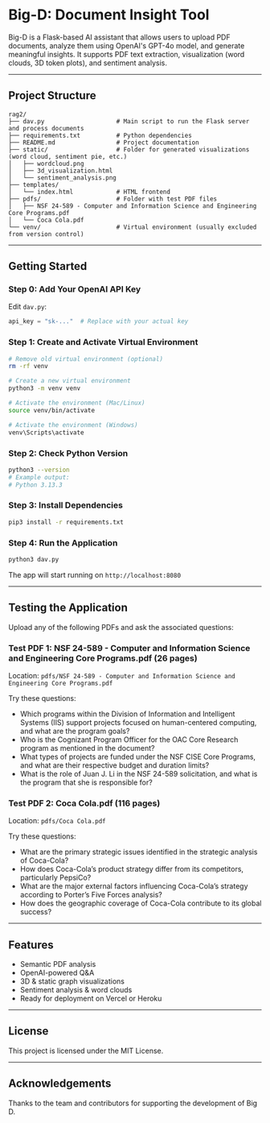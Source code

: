 # Big-D: Document Insight Tool

Big-D is a Flask-based AI assistant that allows users to upload PDF documents, analyze them using OpenAI's GPT-4o model, and generate meaningful insights. It supports PDF text extraction, visualization (word clouds, 3D token plots), and sentiment analysis.

---

## Project Structure

```
rag2/
├── dav.py                    # Main script to run the Flask server and process documents
├── requirements.txt          # Python dependencies
├── README.md                 # Project documentation
├── static/                   # Folder for generated visualizations (word cloud, sentiment pie, etc.)
│   ├── wordcloud.png
│   ├── 3d_visualization.html
│   └── sentiment_analysis.png
├── templates/
│   └── index.html            # HTML frontend
├── pdfs/                     # Folder with test PDF files
│   ├── NSF 24-589 - Computer and Information Science and Engineering Core Programs.pdf
│   └── Coca Cola.pdf
└── venv/                     # Virtual environment (usually excluded from version control)
```

---

## Getting Started

### Step 0: Add Your OpenAI API Key

Edit `dav.py`:

```python
api_key = "sk-..."  # Replace with your actual key
```


### Step 1: Create and Activate Virtual Environment

```bash
# Remove old virtual environment (optional)
rm -rf venv

# Create a new virtual environment
python3 -m venv venv

# Activate the environment (Mac/Linux)
source venv/bin/activate

# Activate the environment (Windows)
venv\Scripts\activate
```

### Step 2: Check Python Version

```bash
python3 --version
# Example output:
# Python 3.13.3
```

### Step 3: Install Dependencies

```bash
pip3 install -r requirements.txt
```

### Step 4: Run the Application

```bash
python3 dav.py
```

The app will start running on `http://localhost:8080`

---

## Testing the Application

Upload any of the following PDFs and ask the associated questions:

### Test PDF 1: NSF 24-589 - Computer and Information Science and Engineering Core Programs.pdf (26 pages)
Location: `pdfs/NSF 24-589 - Computer and Information Science and Engineering Core Programs.pdf`

Try these questions:
- Which programs within the Division of Information and Intelligent Systems (IIS) support projects focused on human-centered computing, and what are the program goals?
- Who is the Cognizant Program Officer for the OAC Core Research program as mentioned in the document?
- What types of projects are funded under the NSF CISE Core Programs, and what are their respective budget and duration limits?
- What is the role of Juan J. Li in the NSF 24-589 solicitation, and what is the program that she is responsible for?

### Test PDF 2: Coca Cola.pdf (116 pages)
Location: `pdfs/Coca Cola.pdf`

Try these questions:
- What are the primary strategic issues identified in the strategic analysis of Coca-Cola?
- How does Coca-Cola’s product strategy differ from its competitors, particularly PepsiCo?
- What are the major external factors influencing Coca-Cola’s strategy according to Porter’s Five Forces analysis?
- How does the geographic coverage of Coca-Cola contribute to its global success?


---

## Features

- Semantic PDF analysis
- OpenAI-powered Q&A
- 3D & static graph visualizations
- Sentiment analysis & word clouds
- Ready for deployment on Vercel or Heroku

---

## License

This project is licensed under the MIT License.

---

## Acknowledgements

Thanks to the team and contributors for supporting the development of Big D.
